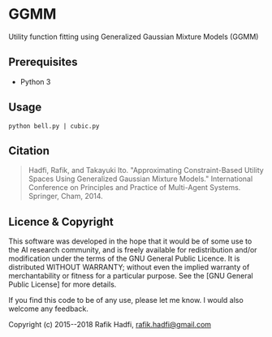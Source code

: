 
# GGMM 

Utility function fitting using Generalized Gaussian Mixture Models (GGMM)



## Prerequisites
- Python 3

## Usage

```
python bell.py | cubic.py
```


## Citation

> Hadfi, Rafik, and Takayuki Ito. "Approximating Constraint-Based Utility Spaces Using Generalized Gaussian Mixture Models." International Conference on Principles and Practice of Multi-Agent Systems. Springer, Cham, 2014.


## Licence & Copyright

This software was developed in the hope that it would be of some use to the AI research community, 
and is freely available for redistribution and/or modification under the terms of the GNU General Public Licence.
It is distributed WITHOUT WARRANTY; without even the implied warranty of merchantability or fitness for a particular purpose.
See the [GNU General Public License] for more details. 

If you find this code to be of any use, please let me know. I would also welcome any feedback.

Copyright (c) 2015--2018 Rafik Hadfi, rafik.hadfi@gmail.com

